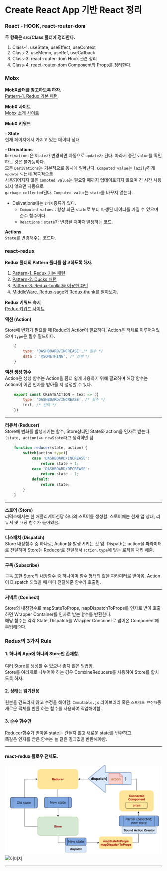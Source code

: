 # Create React App 기반 React 정리

### React - HOOK, react-router-dom
**두 항목은 src/Class 폴더에 정리한다.**
1. Class-1. useState, useEffect, useContext
2. Class-2. useMemo, useRef, useCallback
3. Class-3. react-router-dom Hook 관련 정리
4. Class-4. react-router-dom Component와 Props를 정리한다.


### Mobx
**MobX폴더를 참고하도록 하자.**  
[Pattern-1. Redux 기본 패턴](./src/MobX/)

**MobX 사이트**  
[Mobx 소개 사이트](https://doc.ebichu.cc/mobx/intro/concepts.html)  

**MobX 키워드**  

**- State**  
현재 페이지에서 가지고 있는 데이터 상태

**- Derivations**  
`Derivations`은 `State`가 변경되면 자동으로 `update`가 된다. 따라서 중간 `value`를 확인하는 것은 불가능하다.  
모든 `Derivations`는 기본적으로 동시에 일어난다. `Computed value`는 `lazily`하게 `update` 되는데 적극적으로  
사용되어지지 않은 `Compted value`는 필요할 때까지 업데이트되지 않으며 긴 시간 사용되지 않으면 자동으로  
`garbage collected`된다. `Computed value`는 `state`를 바꾸지 않는다.


- Delivations에는 `2가지`종류가 있다.
    - `Computed values` : 항상 최근 `state`로 부터 파생된 데이터를 가질 수 있으며 순수 함수이다.
    - `Reactions` : `state`가 변경될 때마다 발생하는 코드.

**Actions**  
`State`를 변경해주는 코드다.



### react-redux 
**Redux 폴더의 Pattern 폴더를 참고하도록 하자.**  
1. [Pattern-1. Redux 기본 패턴](./src/Redux/Pattern_1)  
2. [Pattern-2. Ducks 패턴](./src/Redux/Pattern_2)  
3. [Pattern-3. Redux-toolkit을 이용한 패턴](./src/Redux/Pattern_3)  
4. [MiddleWare. Redux-sage와 Redux-thunk를 알아보자.](./src/Redux/MiddleWare)  

**Redux 키워드 숙지**  
[Redux 키워드 사이트](https://redux.js.org/tutorials/essentials/part-1-overview-concepts#terminology)

**액션 (Action)**  

Store에 변화가 필요할 때 Redux의 Action이 필요하다.
Action은 객체로 이루어져있으며 `type`은 필수 필드이다.
```javascript
    {
        type: 'DASHBOARD/INCREASE',/* 필수 */ 
        data : '@SOMETHING', /* 선택 */
    }
```

**액션 생성 함수**  
Action은 생성 함수는 Action을 좀더 쉽게 사용하기 위해 필요하며 해당 함수는 Action이 어떤 인자를 받아올 지 설정할 수 있다.
```javascript
    export const CREATEACTION = text => ({
        type: 'DASHBOARD/INCREASE', /* 필수 */
        text, /* 선택 */
    })
```
- - -
**리듀서 (Reducer)**  
Store에 변화를 발생시키는 함수, Store상태인 State와 action을 인자로 받는다.
`(state, action)=> newState`라고 생각하면 됨.
```javascript
    function reducer(state, action) {
        switch(action.type){
            case 'DASHBOARD/INCREASE':
                return state + 1;
            case 'DASHBOARD/DECREASE':
                return state - 1;
            default:
                return state;
        }
    }
```
- - -
**스토어 (Store)**  
리덕스에서는 한 애플리케이션당 하나의 스토어를 생성함. 스토어에는 현재 앱 상태, 리듀서 및 내장 함수가 들어있음.
- - -
**디스패치 (Dispatch)**  
Store 내장함수 중 하나로, Action을 발생 시키는 것 임. Dispath는 action을 파라미터로 전달하며
Store는 Reducer로 전달해서 `action.type`에 맞는 로직을 처리 해줌.
- - -
**구독 (Subscribe)**  

구독 또한 Store의 내장함수 중 하나이며 함수 형태의 값을 파라미터로 받아옴.
Action이 Dispatch 되었을 때 마다 전달해준 함수가 호출됨.
- - -

**커넥트 (Connect)**  

Store의 내장함수로 mapStateToProps, mapDispatchToProps를 인자로 받아 호출하면 Wrapper Container를 인자로 받는 함수를 반환한다.   
해당 함수는 각각 State, Dispatch를 Wrapper Container로 넘어온 Component에 주입해준다.

### Redux의 3가지 Rule

#### 1. 하나의 App에 하나의 Store만 존재함.

여러 Store를 생성할 수 있으나 좋지 않은 방법임.   
Store를 여러개로 나누어야 하는 경우 CombineReducers를 사용하여 Store를 합치도록 하자.
#### 2. 상태는 읽기전용

원본을 건드리지 않고 수정을 해야함. `Immutable.js` 라이브러리 혹은 `스프레드 연산자`등 새로운 객체를 반환 하는 함수를 사용하여 작업해야함.
#### 3. 순수 함수만

Reducer함수가 받아온 state는 건들지 않고 새로운 state를 반환하고.   
똑같은 인자를 받은 함수는 늘 같은 결과값을 반환해야함.
- - -


#### react-redux 플로우 전체도.
![이미지](./picture/react-redux.PNG)
![이미지](https://redux.js.org/assets/images/ReduxDataFlowDiagram-49fa8c3968371d9ef6f2a1486bd40a26.gif)
- - -



 